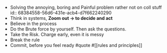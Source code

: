- Solving the annoying, boring and Painful problem rather not on coll stuff
  id:: 68384558-56d6-431e-acb4-d7f662240290
- Think in systems, **Zoom out -> to decide and act**
- Believe in the process
- Do the Brute force by yourself. Then ask the questions.
- Take the Risk. Charge early, even it is messy
- Break the rule
- Commit, before you feel ready #quote #[[rules and principles]]